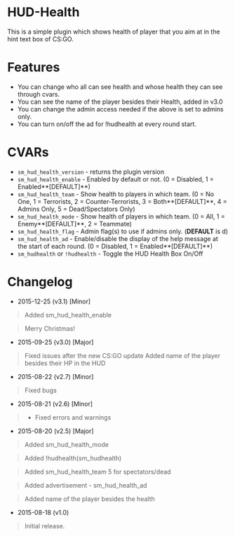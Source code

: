 # HUD-Health
This is a simple plugin which shows health of player that you aim at in the hint text box of CS:GO.

# Features
- You can change who all can see health and whose health they can see through cvars.
- You can see the name of the player besides their Health, added in v3.0
- You can change the admin access needed if the above is set to admins only.
- You can turn on/off the ad for !hudhealth at every round start.

# CVARs
- ```sm_hud_health_version``` - returns the plugin version
- ```sm_hud_health_enable``` - Enabled by default or not. (0 = Disabled, 1 = Enabled**[DEFAULT]**)
- ```sm_hud_health_team``` - Show health to players in which team. (0 = No One, 1 = Terrorists, 2 = Counter-Terrorists, 3 = Both**[DEFAULT]**, 4 = Admins Only, 5 = Dead/Spectators Only)
- ```sm_hud_health_mode``` - Show health of players in which team. (0 = All, 1 = Enemy**[DEFAULT]**, 2 = Teammate)
- ```sm_hud_health_flag``` - Admin flag(s) to use if admins only. (**DEFAULT** is d)
- ```sm_hud_health_ad``` - Enable/disable the display of the help message at the start of each round. (0 = Disabled, 1 = Enabled**[DEFAULT]**)
- ```sm_hudhealth``` or ```!hudhealth``` - Toggle the HUD Health Box On/Off

# Changelog
- 2015-12-25 (v3.1) [Minor]
 > Added sm_hud_health_enable
 
 > Merry Christmas!

- 2015-09-25 (v3.0) [Major]
 > Fixed issues after the new CS:GO update
 > Added name of the player besides their HP in the HUD

- 2015-08-22 (v2.7) [Minor]
 > Fixed bugs

- 2015-08-21 (v2.6) [Minor]
 >* Fixed errors and warnings

- 2015-08-20 (v2.5) [Major]
 > Added sm_hud_health_mode 
 
 > Added !hudhealth(sm_hudhealth)
 
 > Added sm_hud_health_team 5 for spectators/dead
 
 > Added advertisement - sm_hud_health_ad
 
 > Added name of the player besides the health
 

- 2015-08-18 (v1.0)
 > Initial release.
